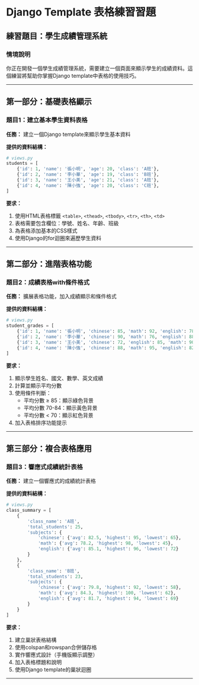 # Django Template 表格練習習題

## 練習題目：學生成績管理系統

### 情境說明
你正在開發一個學生成績管理系統，需要建立一個頁面來顯示學生的成績資料。這個練習將幫助你掌握Django template中表格的使用技巧。

---

## 第一部分：基礎表格顯示

### 題目1：建立基本學生資料表格

**任務：** 建立一個Django template來顯示學生基本資料

**提供的資料結構：**
```python
# views.py
students = [
    {'id': 1, 'name': '張小明', 'age': 20, 'class': 'A班'},
    {'id': 2, 'name': '李小華', 'age': 19, 'class': 'B班'},
    {'id': 3, 'name': '王小美', 'age': 21, 'class': 'A班'},
    {'id': 4, 'name': '陳小強', 'age': 20, 'class': 'C班'},
]
```

**要求：**
1. 使用HTML表格標籤 `<table>`, `<thead>`, `<tbody>`, `<tr>`, `<th>`, `<td>`
2. 表格需要包含欄位：學號、姓名、年齡、班級
3. 為表格添加基本的CSS樣式
4. 使用Django的for迴圈來遍歷學生資料

---

## 第二部分：進階表格功能

### 題目2：成績表格with條件格式

**任務：** 擴展表格功能，加入成績顯示和條件格式

**提供的資料結構：**
```python
# views.py
student_grades = [
    {'id': 1, 'name': '張小明', 'chinese': 85, 'math': 92, 'english': 78},
    {'id': 2, 'name': '李小華', 'chinese': 90, 'math': 76, 'english': 88},
    {'id': 3, 'name': '王小美', 'chinese': 72, 'english': 85, 'math': 90},
    {'id': 4, 'name': '陳小強', 'chinese': 88, 'math': 95, 'english': 82},
]
```

**要求：**
1. 顯示學生姓名、國文、數學、英文成績
2. 計算並顯示平均分數
3. 使用條件判斷：
   - 平均分數 ≥ 85：顯示綠色背景
   - 平均分數 70-84：顯示黃色背景  
   - 平均分數 < 70：顯示紅色背景
4. 加入表格排序功能提示

---

## 第三部分：複合表格應用

### 題目3：響應式成績統計表格

**任務：** 建立一個響應式的成績統計表格

**提供的資料結構：**
```python
# views.py
class_summary = [
    {
        'class_name': 'A班',
        'total_students': 25,
        'subjects': {
            'chinese': {'avg': 82.5, 'highest': 95, 'lowest': 65},
            'math': {'avg': 78.2, 'highest': 98, 'lowest': 45},
            'english': {'avg': 85.1, 'highest': 96, 'lowest': 72}
        }
    },
    {
        'class_name': 'B班', 
        'total_students': 23,
        'subjects': {
            'chinese': {'avg': 79.8, 'highest': 92, 'lowest': 58},
            'math': {'avg': 84.3, 'highest': 100, 'lowest': 62},
            'english': {'avg': 81.7, 'highest': 94, 'lowest': 69}
        }
    }
]
```

**要求：**
1. 建立巢狀表格結構
2. 使用colspan和rowspan合併儲存格
3. 實作響應式設計（手機版顯示調整）
4. 加入表格標題和說明
5. 使用Django template的巢狀迴圈

---


